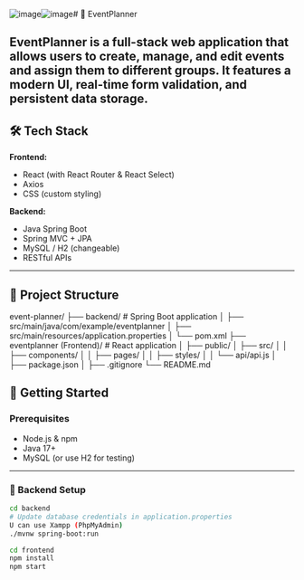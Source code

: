 ![image](https://github.com/user-attachments/assets/2c66c65f-efde-4595-8766-95956ed9254c)![image](https://github.com/user-attachments/assets/2c66c65f-efde-4595-8766-95956ed9254c)# 📅 EventPlanner

EventPlanner is a full-stack web application that allows users to create, manage, and edit events and assign them to different groups. It features a modern UI, real-time form validation, and persistent data storage.
---
## 🛠️ Tech Stack

**Frontend:**
- React (with React Router & React Select)
- Axios
- CSS (custom styling)

**Backend:**
- Java Spring Boot
- Spring MVC + JPA
- MySQL / H2 (changeable)
- RESTful APIs

---

## 📂 Project Structure

event-planner/
├── backend/ # Spring Boot application
│ ├── src/main/java/com/example/eventplanner
│ ├── src/main/resources/application.properties
│ └── pom.xml
├── eventplanner (Frontend)/ # React application
│ ├── public/
│ ├── src/
│ │ ├── components/
│ │ ├── pages/
│ │ ├── styles/
│ │ └── api/api.js
│ ├── package.json
│ 
├── .gitignore
└── README.md


## 🚀 Getting Started

### Prerequisites

- Node.js & npm
- Java 17+
- MySQL (or use H2 for testing)

---
### 🔧 Backend Setup

```bash
cd backend
# Update database credentials in application.properties
U can use Xampp (PhpMyAdmin)
./mvnw spring-boot:run

cd frontend
npm install
npm start


